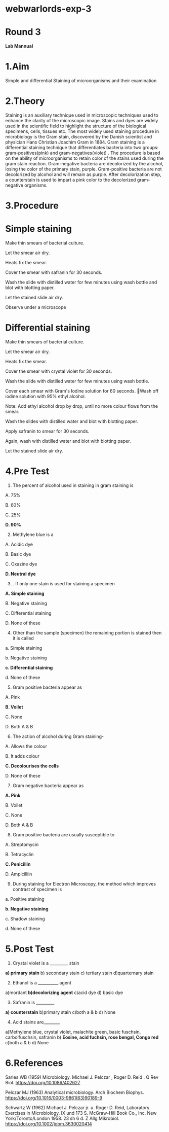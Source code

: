 # webwarlords-exp-3
# **Round 3**

**Lab Mannual**

# **1.Aim**

Simple and differential Staining of microorganisms and their examination

#

# **2.Theory**

Staining is an auxiliary technique used in microscopic techniques used to enhance the clarity of the microscopic image. Stains and dyes are widely used in the scientific field to highlight the structure of the biological specimens, cells, tissues etc. The most widely used staining procedure in microbiology is the Gram stain, discovered by the Danish scientist and physician Hans Christian Joachim Gram in 1884. Gram staining is a differential staining technique that differentiates bacteria into two groups: gram-positives(pink) and gram-negatives(violet) . The procedure is based on the ability of microorganisms to retain color of the stains used during the gram stain reaction. Gram-negative bacteria are decolorized by the alcohol, losing the color of the primary stain, purple. Gram-positive bacteria are not decolorized by alcohol and will remain as purple. After decolorization step, a counterstain is used to impart a pink color to the decolorized gram-negative organisms.

# **3.Procedure**

# **Simple staining**

Make thin smears of bacterial culture.

Let the smear air dry.

Heats fix the smear.

Cover the smear with safranin for 30 seconds.

Wash the slide with distilled water for few minutes using wash bottle and blot with blotting paper.

Let the stained slide air dry.

Observe under a microscope

# **Differential staining**

Make thin smears of bacterial culture.

Let the smear air dry.

Heats fix the smear.

Cover the smear with crystal violet for 30 seconds.

Wash the slide with distilled water for few minutes using wash bottle.

Cover each smear with Gram&#39;s Iodine solution for 60 seconds. Wash off iodine solution with 95% ethyl alcohol.

Note: Add ethyl alcohol drop by drop, until no more colour flows from the smear.

Wash the slides with distilled water and blot with blotting paper.

Apply safranin to smear for 30 seconds.

Again, wash with distilled water and blot with blotting paper.

Let the stained slide air dry.

# **4.Pre Test**

1. The percent of alcohol used in staining in gram staining is

A. 75%

B. 60%

C. 25%

**D. 90%**

2. Methylene blue is a

A. Acidic dye

B. Basic dye

C. Oxazine dye

**D. Neutral dye**

3. . If only one stain is used for staining a specimen

**A. Simple staining**

B. Negative staining

C. Differential staining

D. None of these

4. Other than the sample (specimen) the remaining portion is stained then it is called

a. Simple staining

b. Negative staining

**c. Differential staining**

d. None of these

5. Gram positive bacteria appear as

A. Pink

**B. Voilet**

C. None

D. Both A &amp; B

6. The action of alcohol during Gram staining-

A. Allows the colour

B. It adds colour

**C. Decolourises the cells**

D. None of these

7. Gram negative bacteria appear as

**A. Pink**

B. Voilet

C. None

D. Both A &amp; B

8. Gram positive bacteria are usually susceptible to

A. Streptomycin

B. Tetracyclin

**C. Penicillin**

D. Ampicilliin

9. During staining for Electron Microscopy, the method which improves contrast of specimen is

a. Positive staining

**b. Negative staining**

c. Shadow staining

d. None of these

# **5.Post Test**

1. Crystal violet is a \_\_\_\_\_\_\_\_\_ stain

**a) primary stain** b) secondary stain c) tertiary stain d)quarternary stain

2. Ethanol is a \_\_\_\_\_\_\_\_\_\_ agent

a)mordant **b)decolorizing agent** c)acid dye d) basic dye

3. Safranin is \_\_\_\_\_\_\_\_\_

**a) counterstain** b)primary stain c)both a &amp; b d) None

4. Acid stains are\_\_\_\_\_\_\_\_

a)Methylene blue, crystal violet, malachite green, basic fuschsin, carbolfuschsin, safranin b) **Eosine, acid fuchsin, rose bengal, Congo red** c)both a &amp; b d) None

# **6.References**

Sarles WB (1959) Microbiology. Michael J. Pelczar , Roger D. Reid . Q Rev Biol. https://doi.org/10.1086/402627

Pelczar MJ (1963) Analytical microbiology. Arch Biochem Biophys. https://doi.org/10.1016/0003-9861(63)90189-9

Schwartz W (1962) Michael J. Pelczar jr. u. Roger D. Reid, Laboratory Exercises in Microbiology. IX und 173 S. McGraw-Hill Book Co., Inc. New York/Toronto/London 1958. 23 sh 6 d. Z Allg Mikrobiol. https://doi.org/10.1002/jobm.3630020414
